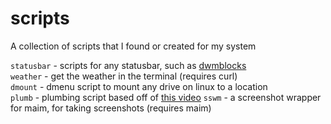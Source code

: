 # scripts
A collection of scripts that I found or created for my system

`statusbar` - scripts for any statusbar, such as [dwmblocks](https://github.com/SpyHoodle/dwmblocks)<br>
`weather` - get the weather in the terminal (requires curl)<br>
`dmount` - dmenu script to mount any drive on linux to a location<br>
`plumb` - plumbing script based off of [this video](https://youtu.be/RlMxbQmMz_4)
`sswm` - a screenshot wrapper for maim, for taking screenshots (requires maim)<br>
